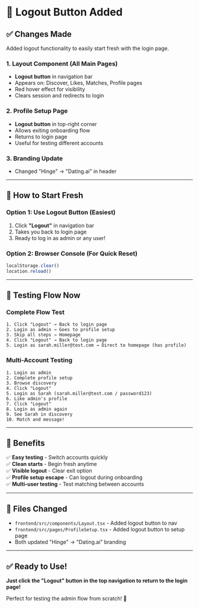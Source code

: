 # 🚪 Logout Button Added

## ✅ Changes Made

Added logout functionality to easily start fresh with the login page.

### 1. Layout Component (All Main Pages)
- **Logout button** in navigation bar
- Appears on: Discover, Likes, Matches, Profile pages
- Red hover effect for visibility
- Clears session and redirects to login

### 2. Profile Setup Page
- **Logout button** in top-right corner
- Allows exiting onboarding flow
- Returns to login page
- Useful for testing different accounts

### 3. Branding Update
- Changed "Hinge" → "Dating.ai" in header

---

## 🚀 How to Start Fresh

### Option 1: Use Logout Button (Easiest)
1. Click **"Logout"** in navigation bar
2. Takes you back to login page
3. Ready to log in as admin or any user!

### Option 2: Browser Console (For Quick Reset)
```javascript
localStorage.clear()
location.reload()
```

---

## 🎯 Testing Flow Now

### Complete Flow Test
```
1. Click "Logout" → Back to login page
2. Login as admin → Goes to profile setup
3. Skip all steps → Homepage
4. Click "Logout" → Back to login page
5. Login as sarah.miller@test.com → Direct to homepage (has profile)
```

### Multi-Account Testing
```
1. Login as admin
2. Complete profile setup
3. Browse discovery
4. Click "Logout"
5. Login as Sarah (sarah.miller@test.com / password123)
6. Like admin's profile
7. Click "Logout"
8. Login as admin again
9. See Sarah in discovery
10. Match and message!
```

---

## 🎉 Benefits

✅ **Easy testing** - Switch accounts quickly  
✅ **Clean starts** - Begin fresh anytime  
✅ **Visible logout** - Clear exit option  
✅ **Profile setup escape** - Can logout during onboarding  
✅ **Multi-user testing** - Test matching between accounts  

---

## 📝 Files Changed

- `frontend/src/components/Layout.tsx` - Added logout button to nav
- `frontend/src/pages/ProfileSetup.tsx` - Added logout button to setup page
- Both updated "Hinge" → "Dating.ai" branding

---

## ✅ Ready to Use!

**Just click the "Logout" button in the top navigation to return to the login page!**

Perfect for testing the admin flow from scratch! 🚀


